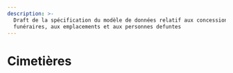 ```yaml
---
description: >-
  Draft de la spécification du modèle de données relatif aux concessions
  funéraires, aux emplacements et aux personnes defuntes
---
```


# Cimetières

